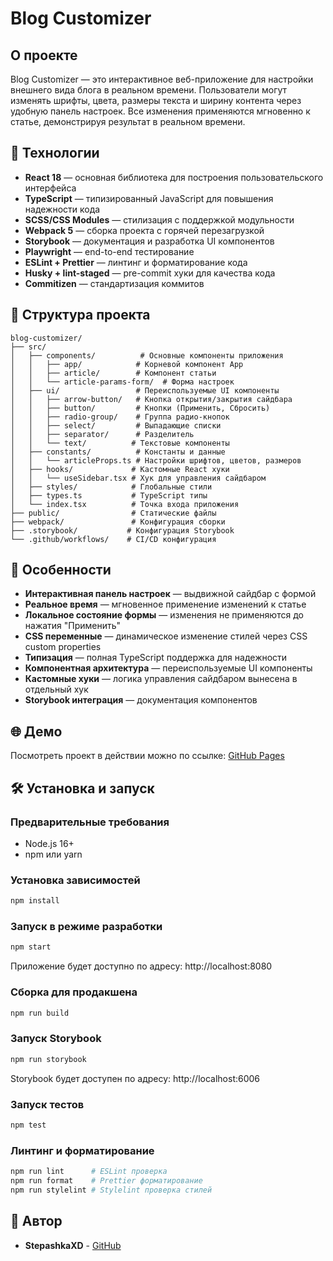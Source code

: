 # Blog Customizer

## О проекте

Blog Customizer — это интерактивное веб-приложение для настройки внешнего вида блога в реальном времени. Пользователи могут изменять шрифты, цвета, размеры текста и ширину контента через удобную панель настроек. Все изменения применяются мгновенно к статье, демонстрируя результат в реальном времени.

## 🚀 Технологии

- **React 18** — основная библиотека для построения пользовательского интерфейса
- **TypeScript** — типизированный JavaScript для повышения надежности кода
- **SCSS/CSS Modules** — стилизация с поддержкой модульности
- **Webpack 5** — сборка проекта с горячей перезагрузкой
- **Storybook** — документация и разработка UI компонентов
- **Playwright** — end-to-end тестирование
- **ESLint + Prettier** — линтинг и форматирование кода
- **Husky + lint-staged** — pre-commit хуки для качества кода
- **Commitizen** — стандартизация коммитов

## 📁 Структура проекта

```
blog-customizer/
├── src/
│   ├── components/          # Основные компоненты приложения
│   │   ├── app/            # Корневой компонент App
│   │   ├── article/        # Компонент статьи
│   │   └── article-params-form/  # Форма настроек
│   ├── ui/                 # Переиспользуемые UI компоненты
│   │   ├── arrow-button/   # Кнопка открытия/закрытия сайдбара
│   │   ├── button/         # Кнопки (Применить, Сбросить)
│   │   ├── radio-group/    # Группа радио-кнопок
│   │   ├── select/         # Выпадающие списки
│   │   ├── separator/      # Разделитель
│   │   └── text/          # Текстовые компоненты
│   ├── constants/          # Константы и данные
│   │   └── articleProps.ts # Настройки шрифтов, цветов, размеров
│   ├── hooks/             # Кастомные React хуки
│   │   └── useSidebar.tsx # Хук для управления сайдбаром
│   ├── styles/            # Глобальные стили
│   ├── types.ts           # TypeScript типы
│   └── index.tsx          # Точка входа приложения
├── public/                # Статические файлы
├── webpack/               # Конфигурация сборки
├── .storybook/           # Конфигурация Storybook
└── .github/workflows/    # CI/CD конфигурация
```

## 🎨 Особенности

- **Интерактивная панель настроек** — выдвижной сайдбар с формой
- **Реальное время** — мгновенное применение изменений к статье
- **Локальное состояние формы** — изменения не применяются до нажатия "Применить"
- **CSS переменные** — динамическое изменение стилей через CSS custom properties
- **Типизация** — полная TypeScript поддержка для надежности
- **Компонентная архитектура** — переиспользуемые UI компоненты
- **Кастомные хуки** — логика управления сайдбаром вынесена в отдельный хук
- **Storybook интеграция** — документация компонентов

## 🌐 Демо

Посмотреть проект в действии можно по ссылке:
[GitHub Pages](https://stepashkaxd.github.io/blog-customizer/)

## 🛠️ Установка и запуск

### Предварительные требования
- Node.js 16+
- npm или yarn

### Установка зависимостей
```bash
npm install
```

### Запуск в режиме разработки
```bash
npm start
```
Приложение будет доступно по адресу: http://localhost:8080

### Сборка для продакшена
```bash
npm run build
```

### Запуск Storybook
```bash
npm run storybook
```
Storybook будет доступен по адресу: http://localhost:6006

### Запуск тестов
```bash
npm test
```

### Линтинг и форматирование
```bash
npm run lint      # ESLint проверка
npm run format    # Prettier форматирование
npm run stylelint # Stylelint проверка стилей
```

## 👥 Автор

- **StepashkaXD** - [GitHub](https://github.com/StepashkaXD)
